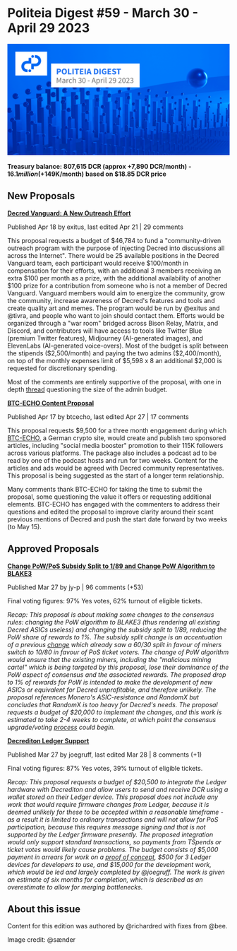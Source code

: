 # Politeia Digest #59 - March 30 - April 29 2023

![Image credit: @sænder](img/issue059/059-title.png)

**Treasury balance: 807,615 DCR (approx +7,890 DCR/month) - $16.1 million (+$149K/month) based on $18.85 DCR price**

## New Proposals

**[Decred Vanguard: A New Outreach Effort](https://proposals.decred.org/record/0a1b782)**

Published Apr 18 by exitus, last edited Apr 21 | 29 comments

This proposal requests a budget of $46,784 to fund a "community-driven outreach program with the purpose of injecting Decred into discussions all across the Internet". There would be 25 available positions in the Decred Vanguard team, each participant would receive $100/month in compensation for their efforts, with an additional 3 members receiving an extra $100 per month as a prize, with the additional availability of another $100 prize for a contribution from someone who is not a member of Decred Vanguard. Vanguard members would aim to energize the community, grow the community, increase awareness of Decred's features and tools and create quality art and memes. The program would be run by @exitus and @tivra, and people who want to join should contact them. Efforts would be organized through a "war room" bridged across Bison Relay, Matrix, and Discord, and contributors will have access to tools like Twitter Blue (premium Twitter features), Midjourney (AI-generated images), and ElevenLabs (AI-generated voice-overs). Most of the budget is split between the stipends ($2,500/month) and paying the two admins ($2,400/month), on top of the monthly expenses limit of $5,598 x 8 an additional $2,000 is requested for discretionary spending.

Most of the comments are entirely supportive of the proposal, with one in depth [thread](https://proposals.decred.org/record/0a1b782/comments/13) questioning the size of the admin budget.

**[BTC-ECHO Content Proposal](https://proposals.decred.org/record/49e373b)**

Published Apr 17 by btcecho, last edited Apr 27 | 17 comments

This proposal requests $9,500 for a three month engagement during which [BTC-ECHO](https://www.btc-echo.de/), a German crypto site, would create and publish two sponsored articles, including "social media booster" promotion to their 115K followers across various platforms. The package also includes a podcast ad to be read by one of the podcast hosts and run for two weeks. Content for the articles and ads would be agreed with Decred community representatives. This proposal is being suggested as the start of a longer term relationship.

Many comments thank BTC-ECHO for taking the time to submit the proposal, some questioning the value it offers or requesting additional elements. BTC-ECHO has engaged with the commenters to address their questions and edited the proposal to improve clarity around their scant previous mentions of Decred and push the start date forward by two weeks (to May 15).

## Approved Proposals

**[Change PoW/PoS Subsidy Split to 1/89 and Change PoW Algorithm to BLAKE3](https://proposals.decred.org/record/a8501bc)**

Published Mar 27 by jy-p | 96 comments (+53)

Final voting figures: 97% Yes votes, 62% turnout of eligible tickets.

*Recap: This proposal is about making some changes to the consensus rules: changing the PoW algorithm to BLAKE3 (thus rendering all existing Decred ASICs useless) and changing the subsidy split to 1/89, reducing the PoW share of rewards to 1%. The subsidy split change is an accentuation of a previous [change](https://proposals.decred.org/record/427e1d4) which already saw a 60/30 split in favour of miners switch to 10/80 in favour of PoS ticket voters. The change of PoW algorithm would ensure that the existing miners, including the "malicious mining cartel" which is being targeted by this proposal, lose their dominance of the PoW aspect of consensus and the associated rewards. The proposed drop to 1% of rewards for PoW is intended to make the development of new ASICs or equivalent for Decred unprofitable, and therefore unlikely. The proposal references Monero's ASIC-resistance and RandomX but concludes that RandomX is too heavy for Decred's needs. The proposal requests a budget of $20,000 to implement the changes, and this work is estimated to take 2-4 weeks to complete, at which point the consensus upgrade/voting [process](https://docs.decred.org/proof-of-stake/overview/) could begin.*

**[Decrediton Ledger Support](https://proposals.decred.org/record/609db9e)**

Published Mar 27 by joegruff, last edited Mar 28 | 8 comments (+1)

Final voting figures: 87% Yes votes, 39% turnout of eligible tickets.

*Recap: This proposal requests a budget of $20,500 to integrate the Ledger hardware with Decrediton and allow users to send and receive DCR using a wallet stored on their Ledger device. This proposal does not include any work that would require firmware changes from Ledger, because it is deemed unlikely for these to be accepted within a reasonable timeframe - as a result it is limited to ordinary transactions and will not allow for PoS participation, because this requires message signing and that is not supported by the Ledger firmware presently. The proposed integration would only support standard transactions, so payments from TSpends or ticket votes would likely cause problems. The budget consists of $5,000 payment in arrears for work on a [proof of concept](https://github.com/JoeGruffins/ledger-decred-poc), $500 for 3 Ledger devices for developers to use, and $15,000 for the development work, which would be led and largely completed by @joegruff. The work is given an estimate of six months for completion, which is described as an overestimate to allow for merging bottlenecks.*

## About this issue

Content for this edition was authored by @richardred with fixes from @bee.

Image credit: @sænder
